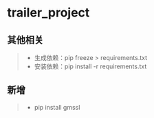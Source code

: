 # trailer_project


## 其他相关

> * 生成依赖：pip freeze > requirements.txt
> * 安装依赖：pip install -r requirements.txt

## 新增

>* pip install gmssl
